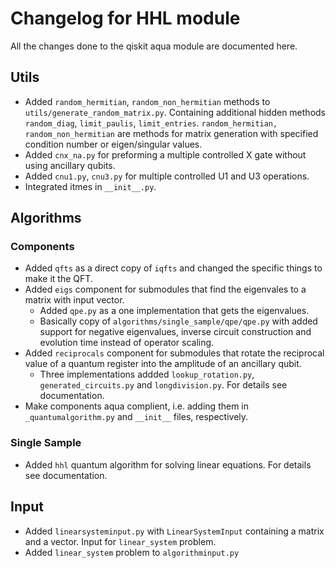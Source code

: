 # Changelog for HHL module

All the changes done to the qiskit aqua module are documented here.

## Utils

* Added `random_hermitian`, `random_non_hermitian` methods to
    `utils/generate_random_matrix.py`. Containing additional hidden methods
    `random_diag`, `limit_paulis`, `limit_entries`. `random_hermitian,
    random_non_hermitian` are methods for matrix generation with specified
    condition number or eigen/singular values.
* Added `cnx_na.py` for preforming a multiple controlled X gate without using
    ancillary qubits.
* Added `cnu1.py`, `cnu3.py` for multiple controlled U1 and U3 operations.
* Integrated itmes in `__init__.py`.

## Algorithms
### Components

* Added `qfts` as a direct copy of `iqfts` and changed the specific things to
    make it the QFT.
* Added `eigs` component for submodules that find the eigenvales to a matrix
    with input vector.
  - Added `qpe.py` as a one implementation that gets the eigenvalues.
  - Basically copy of `algorithms/single_sample/qpe/qpe.py` with added support
      for negative eigenvalues, inverse circuit construction and evolution time
      instead of operator scaling.
* Added `reciprocals` component for submodules that rotate the reciprocal value
    of a quantum register into the amplitude of an ancillary qubit.
  - Three implementations addded `lookup_rotation.py`, `generated_circuits.py`
      and `longdivision.py`. For details see documentation.
* Make components aqua complient, i.e. adding them in `_quantumalgorithm.py`
    and `__init__` files, respectively.

### Single Sample

* Added `hhl` quantum algorithm for solving linear equations. For details see
    documentation.

## Input

* Added `linearsysteminput.py` with `LinearSystemInput` containing a matrix and
    a vector. Input for `linear_system` problem.
* Added `linear_system` problem to `algorithminput.py`
